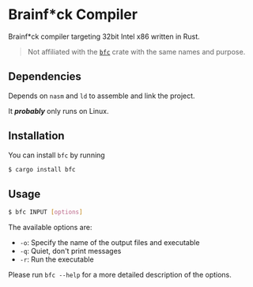 # Brainf*ck Compiler

Brainf*ck compiler targeting 32bit Intel x86 written in Rust.

> Not affiliated with the [`bfc`](https://crates.io/crates/bfc) crate with the same names and purpose. 

## Dependencies
Depends on `nasm` and `ld` to assemble and link the project.

It **_probably_** only runs on Linux.

## Installation
You can install `bfc` by running

```bash
$ cargo install bfc
```

## Usage

```bash
$ bfc INPUT [options]
```

The available options are:
- `-o`: Specify the name of the output files and executable
- `-q`: Quiet, don't print messages
- `-r`: Run the executable

Please run `bfc --help` for a more detailed description of the options.
